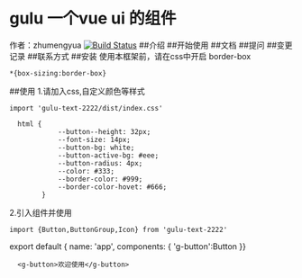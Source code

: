 # gulu 一个vue ui 的组件

作者：zhumengyua
[![Build Status](https://www.travis-ci.org/zhumengyua/gulu.svg?branch=master)](https://www.travis-ci.org/zhumengyua/gulu)
##介绍
##开始使用
##文档
##提问
##变更记录
##联系方式
##安装
使用本框架前，请在css中开启 border-box

```
*{box-sizing:border-box}
```
##使用
1.请加入css,自定义颜色等样式
```
import 'gulu-text-2222/dist/index.css'
```
```
  html {
            --button--height: 32px;
            --font-size: 14px;
            --button-bg: white;
            --button-active-bg: #eee;
            --button-radius: 4px;
            --color: #333;
            --border-color: #999;
            --border-color-hovet: #666;
        }
```
2.引入组件并使用
```
import {Button,ButtonGroup,Icon} from 'gulu-text-2222'
```
export default {
  name: 'app',
  components: {
    'g-button':Button
  }}
```
  <g-button>欢迎使用</g-button>
```